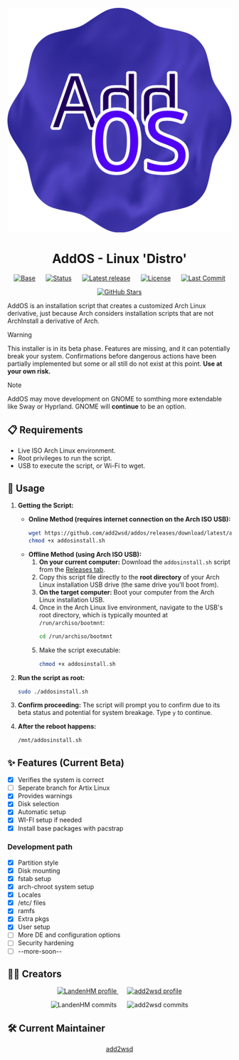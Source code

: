 <p align="center">
  <img src="./logo.png" alt="AddOS Logo">
</p>
<h1 align="center">AddOS - Linux 'Distro'</h1>
<p align="center">
  <a href="https://github.com/add2wsd/addos/tree/main"><img src="https://img.shields.io/badge/base-Arch_Linux-blue?style=flat-square&logo=Arch%20Linux" alt="Base"></a>
    &nbsp;&nbsp;&nbsp;&nbsp;
  <a href="https://github.com/add2wsd/addos"><img src="https://img.shields.io/badge/status-Beta-yellow?style=flat-square" alt="Status"></a>
    &nbsp;&nbsp;&nbsp;&nbsp;
  <a href="https://github.com/add2wsd/addos/releases"><img src="https://img.shields.io/github/v/release/add2wsd/addos?include_prereleases&style=flat-square" alt="Latest release"></a>
    &nbsp;&nbsp;&nbsp;&nbsp;
  <a href="https://github.com/add2wsd/addos/blob/main/LICENSE"><img src="https://img.shields.io/github/license/add2wsd/addos?style=flat-square" alt="License"></a>
    &nbsp;&nbsp;&nbsp;&nbsp;
  <a href="https://github.com/add2wsd/addos/commits/main"><img src="https://img.shields.io/github/last-commit/add2wsd/addos?style=flat-square" alt="Last Commit"></a>
</p>
<p align="center">
  <a href="https://github.com/add2wsd/addos/stargazers"><img src="https://img.shields.io/github/stars/add2wsd/addos?style=for-the-badge&label=%F0%9F%8C%9FSTARS&color=yellow" alt="GitHub Stars"></a>
</p>

AddOS is an installation script that creates a customized Arch Linux derivative, just because Arch considers installation scripts that are not ArchInstall a derivative of Arch.

> [!WARNING]
> This installer is in its beta phase. Features are missing, and it can potentially break your system. Confirmations before dangerous actions have been partially implemented but some or all still do not exist at this point. **Use at your own risk.**

> [!NOTE]
> AddOS may move development on GNOME to somthing more extendable like Sway or Hyprland. GNOME will **continue** to be an option.

## 📋 Requirements

*   Live ISO Arch Linux environment.
*   Root privileges to run the script.
*   USB to execute the script, or Wi-Fi to wget.

## 🚀 Usage

1.  **Getting the Script:**

    *   **Online Method (requires internet connection on the Arch ISO USB):**
        ```bash
        wget https://github.com/add2wsd/addos/releases/download/latest/addosinstall.sh
        chmod +x addosinstall.sh
        ```
    *   **Offline Method (using Arch ISO USB):**
        1.  **On your current computer:** Download the `addosinstall.sh` script from the [Releases tab](https://github.com/add2wsd/addos/releases).
        2.    Copy this script file directly to the **root directory** of your Arch Linux installation USB drive (the same drive you'll boot from).
        3.  **On the target computer:** Boot your computer from the Arch Linux installation USB.
        4.  Once in the Arch Linux live environment, navigate to the USB's root directory, which is typically mounted at `/run/archiso/bootmnt`:
            ```bash
            cd /run/archiso/bootmnt
            ```
        5.  Make the script executable:
            ```bash
            chmod +x addosinstall.sh
            ```

3.  **Run the script as root:**
    ```bash
    sudo ./addosinstall.sh
    ```
4.  **Confirm proceeding:** The script will prompt you to confirm due to its beta status and potential for system breakage. Type `y` to continue.
5.  **After the reboot happens:**
    ```bash
    /mnt/addosinstall.sh
    ```

## ✨ Features (Current Beta)

- [X] Verifies the system is correct
- [ ] Seperate branch for Artix Linux
- [X] Provides warnings
- [X] Disk selection
- [X] Automatic setup
- [X] WI-FI setup if needed
- [X] Install base packages with pacstrap

### Development path
- [X] Partition style
- [X] Disk mounting
- [X] fstab setup
- [X] arch-chroot system setup
- [X] Locales
- [X] /etc/ files
- [X] ramfs
- [X] Extra pkgs 
- [X] User setup
- [ ] More DE and configuration options
- [ ] Security hardening
- [ ] --more-soon--

## 🧑‍💻 Creators

<p align="center">
  <a href="https://github.com/adevdoingdevthings">
    <img src="https://github.com/adevdoingdevthings.png" width="100px;" alt="LandenHM profile">
  </a>
  &nbsp;&nbsp;&nbsp;&nbsp;
  <a href="https://github.com/add2wsd">
    <img src="https://github.com/add2wsd.png" width="100px;" alt="add2wsd profile">
  </a>
</p>

<p align="center">
  <img src="https://img.shields.io/github/commit-activity/t/add2wsd/addos?authorFilter=adevdoingdevthings&style=flat-square&label=LandenHM%20commits" alt="LandenHM commits">
    &nbsp;&nbsp;&nbsp;&nbsp;
  <img src="https://img.shields.io/github/commit-activity/t/add2wsd/addos?authorFilter=add2wsd&style=flat-square&label=add2wsd%20commits" alt="add2wsd commits">
</p>

## 🛠️ Current Maintainer

<p align="center">
  <a href="https://github.com/add2wsd">add2wsd</a>
</p>
